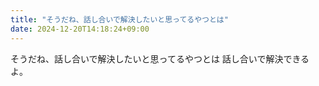 ```yaml
---
title: "そうだね、話し合いで解決したいと思ってるやつとは"
date: 2024-12-20T14:18:24+09:00
---
```

そうだね、話し合いで解決したいと思ってるやつとは
話し合いで解決できるよ。
